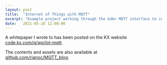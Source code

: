 ```yaml
---
layout: post
title:  "Internet of Things with MQTT"
excerpt: "Example project working through the kdb+ MQTT interface to interact with Home Assistant"
date:   2021-05-28 12:00:00
---
```


A whitepaper I wrote to has been posted on the KX website [code.kx.com/q/wp/iot-mqtt](https://code.kx.com/q/wp/iot-mqtt/).

The contents and assets are also available at [github.com/rianoc/MQTT_blog](https://github.com/rianoc/MQTT_blog).
